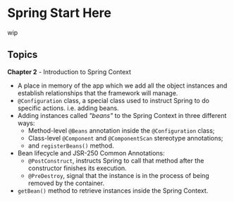 # Spring Start Here

wip

## Topics

**Chapter 2** - Introduction to Spring Context
- A place in memory of the app which we add all the object instances and establish relationships that the framework will manage.
- ```@Configuration``` class, a special class used to instruct Spring to do specific actions. i.e. adding beans.
- Adding instances called *"beans"* to the Spring Context in three different ways:
    - Method-level ```@Beans``` annotation inside the ```@Configuration``` class;
    - Class-level ```@Component``` and ```@ComponentScan``` stereotype annotations;
    - and ```registerBeans()``` method.
- Bean lifecycle and JSR-250 Common Annotations:
    - ```@PostConstruct```, instructs Spring to call that method after the constructor finishes its execution.
    - ```@PreDestroy```, signal that the instance is in the process of being removed by the container.
- ```getBean()``` method to retrieve instances inside the Spring Context. 

